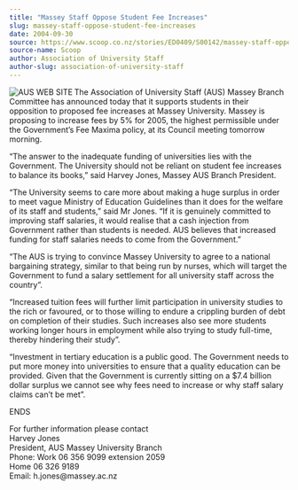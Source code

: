 ```yaml
---
title: "Massey Staff Oppose Student Fee Increases"
slug: massey-staff-oppose-student-fee-increases
date: 2004-09-30
source: https://www.scoop.co.nz/stories/ED0409/S00142/massey-staff-oppose-student-fee-increases.htm
source-name: Scoop
author: Association of University Staff
author-slug: association-of-university-staff
---
```


<p><img align="left" src="http://www.aus.ac.nz/images/AUSlogo.jpg" alt="AUS WEB SITE" border="0">The Association of University Staff (AUS)
Massey Branch Committee has announced today that it supports
students in their opposition to proposed fee increases at
Massey University. Massey is proposing to increase fees by
5% for 2005, the highest permissible under the Government’s
Fee Maxima policy, at its Council meeting tomorrow
morning.</p>

<p>“The answer to the inadequate funding of
universities lies with the Government.  The University
should not be reliant on student fee increases to balance
its books,” said Harvey Jones, Massey AUS Branch President.<p>

<p>“The University seems to care more about making a
huge surplus in order to meet vague Ministry of Education
Guidelines than it does for the welfare of its staff and
students,” said Mr Jones. “If it is genuinely committed to
improving staff salaries, it would realise that a cash
injection from Government rather than students is needed.
AUS believes that increased funding for staff salaries needs
to come from the Government.”</p>

<p>“The AUS is trying to
convince Massey University to agree to a national bargaining
strategy, similar to that being run by nurses, which will
target the Government to fund a salary settlement for all
university staff across the country”.</p>

<p>“Increased tuition
fees will further limit participation in university studies
to the rich or favoured, or to those willing to endure a
crippling burden of debt on completion of their studies.
Such increases also see more students working longer hours
in employment while also trying to study full-time, thereby
hindering their study”.<p>
<p>“Investment in tertiary education
is a public good. The Government needs to put more money
into universities to ensure that a quality education can be
provided. Given that the Government is currently sitting on
a $7.4 billion dollar surplus we cannot see why fees need to
increase or why staff salary claims can’t be met”.</p>

<p>ENDS</p>

<p>For further information please
contact<br>Harvey Jones<br>President, AUS Massey University
Branch <br>Phone:	Work 06 356 9099 extension 2059<br>Home 06
326 9189<br>Email:
	h.jones@massey.ac.nz<br><p>